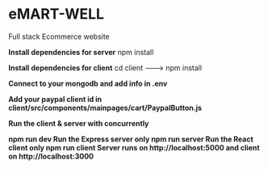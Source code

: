 # eMART-WELL
Full stack Ecommerce website







**Install dependencies for server**
npm install

**Install dependencies for client**
cd client ---> npm install

**Connect to your mongodb and add info in .env**

**Add your paypal client id in client/src/components/mainpages/cart/PaypalButton.js**

**Run the client & server with concurrently**

**npm run dev
Run the Express server only
npm run server
Run the React client only
npm run client
Server runs on http://localhost:5000 and client on http://localhost:3000**
